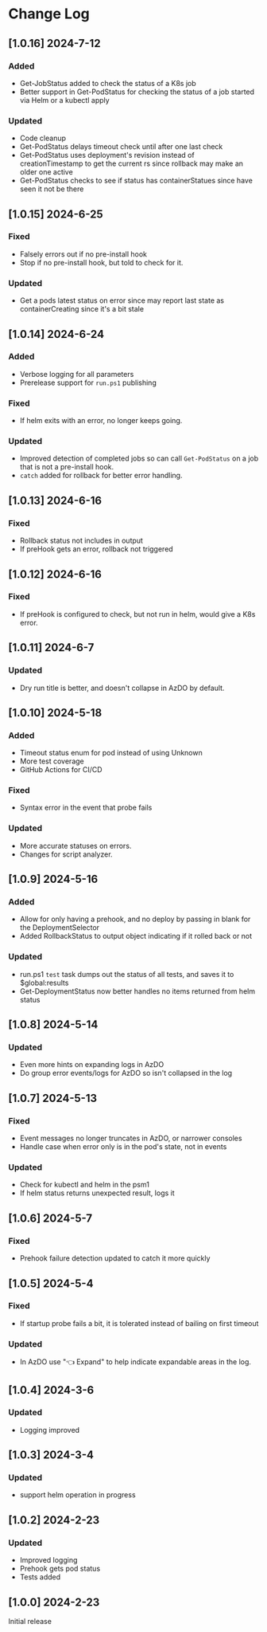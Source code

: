 # Change Log

## [1.0.16] 2024-7-12

### Added

- Get-JobStatus added to check the status of a K8s job
- Better support in Get-PodStatus for checking the status of a job started via Helm or a kubectl apply

### Updated

- Code cleanup
- Get-PodStatus delays timeout check until after one last check
- Get-PodStatus uses deployment's revision instead of creationTimestamp to get the current rs since rollback may make an older one active
- Get-PodStatus checks to see if status has containerStatues since have seen it not be there

## [1.0.15] 2024-6-25

### Fixed

- Falsely errors out if no pre-install hook
- Stop if no pre-install hook, but told to check for it.

### Updated

- Get a pods latest status on error since may report last state as containerCreating since it's a bit stale

## [1.0.14] 2024-6-24

### Added

- Verbose logging for all parameters
- Prerelease support for `run.ps1` publishing

### Fixed

- If helm exits with an error, no longer keeps going.

### Updated

- Improved detection of completed jobs so can call `Get-PodStatus` on a job that is not a pre-install hook.
- `catch` added for rollback for better error handling.

## [1.0.13] 2024-6-16

### Fixed

- Rollback status not includes in output
- If preHook gets an error, rollback not triggered

## [1.0.12] 2024-6-16

### Fixed

- If preHook is configured to check, but not run in helm, would give a K8s error.

## [1.0.11] 2024-6-7

### Updated

- Dry run title is better, and doesn't collapse in AzDO by default.

## [1.0.10] 2024-5-18

### Added

- Timeout status enum for pod instead of using Unknown
- More test coverage
- GitHub Actions for CI/CD

### Fixed

- Syntax error in the event that probe fails

### Updated

- More accurate statuses on errors.
- Changes for script analyzer.

## [1.0.9] 2024-5-16

### Added

- Allow for only having a prehook, and no deploy by passing in blank for the DeploymentSelector
- Added RollbackStatus to output object indicating if it rolled back or not

### Updated

- run.ps1 `test` task dumps out the status of all tests, and saves it to $global:results
- Get-DeploymentStatus now better handles no items returned from helm status

## [1.0.8] 2024-5-14

### Updated

- Even more hints on expanding logs in AzDO
- Do group error events/logs for AzDO so isn't collapsed in the log

## [1.0.7] 2024-5-13

### Fixed

- Event messages no longer truncates in AzDO, or narrower consoles
- Handle case when error only is in the pod's state, not in events

### Updated

- Check for kubectl and helm in the psm1
- If helm status returns unexpected result, logs it

## [1.0.6] 2024-5-7

### Fixed

- Prehook failure detection updated to catch it more quickly

## [1.0.5] 2024-5-4

### Fixed

- If startup probe fails a bit, it is tolerated instead of bailing on first timeout

### Updated

- In AzDO use "👈 Expand" to help indicate expandable areas in the log.

## [1.0.4] 2024-3-6

### Updated

- Logging improved

## [1.0.3] 2024-3-4

### Updated

- support helm operation in progress

## [1.0.2] 2024-2-23

### Updated

- Improved logging
- Prehook gets pod status
- Tests added

## [1.0.0] 2024-2-23

Initial release
